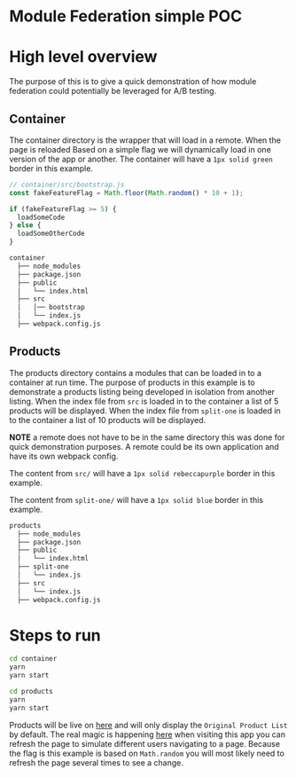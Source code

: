 # Module Federation simple POC

# High level overview
The purpose of this is to give a quick demonstration of how module federation could potentially be leveraged for A/B testing.

## Container
The container directory is the wrapper that will load in a remote. When the page is reloaded
Based on a simple flag we will dynamically load in one version of the app or another.
The container will have a `1px solid green` border in this example.

```js
// container/src/bootstrap.js
const fakeFeatureFlag = Math.floor(Math.random() * 10 + 1);

if (fakeFeatureFlag >= 5) {
  loadSomeCode
} else {
  loadSomeOtherCode
}
```

```sh
container
  ├── node_modules
  ├── package.json
  ├── public
  │   └── index.html
  ├── src
  │   │── bootstrap
  │   └── index.js
  ├── webpack.config.js
```

## Products
The products directory contains a modules that can be loaded in to a container at run time.
The purpose of products in this example is to demonstrate a products listing being developed in isolation from another listing.
When the index file from `src` is loaded in to the container a list of 5 products will be displayed.
When the index file from `split-one` is loaded in to the container a list of 10 products will be displayed.

**NOTE** a remote does not have to be in the same directory this was done for quick demonstration purposes. A remote could be its own application and have its own webpack config.

The content from `src/` will have a `1px solid rebeccapurple` border in this example.

The content from `split-one/` will have a `1px solid blue` border in this example.

```sh
products
  ├── node_modules
  ├── package.json
  ├── public
  │   └── index.html
  ├── split-one
  │   └── index.js
  ├── src
  │   └── index.js
  ├── webpack.config.js
```

# Steps to run
```sh
cd container
yarn
yarn start

cd products
yarn
yarn start
```

Products will be live on [here](http://localhost:8081) and will only display the `Original Product List` by default.
The real magic is happening [here](http://localhost:8080) when visiting this app you can
refresh the page to simulate different users navigating to a page. Because the flag is this example is based
 on `Math.random` you will most likely need to refresh the page several times to see a change.
